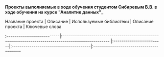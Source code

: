__Проекты выполняемые в ходе обучения студентом Сибиревым В.В. в ходе обучения на курсе "Аналитик данных"___

Название проекта            | Описание                                                                                                | Используемые библиотеки |
Описание проекта            | Ключевые слова

:---------------------------|:------------------------------------------------------------------------------------------------------  |:-------------------------|:----------------------------------------|:-----------------------------------------

